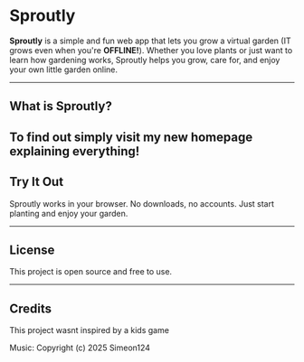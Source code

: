 # Sproutly

**Sproutly** is a simple and fun web app that lets you grow a virtual garden (IT grows even when you're **OFFLINE!**). Whether you love plants or just want to learn how gardening works, Sproutly helps you grow, care for, and enjoy your own little garden online.

---

## What is Sproutly?

To find out simply visit my new homepage explaining everything! 
---

## Try It Out

Sproutly works in your browser. No downloads, no accounts. Just start planting and enjoy your garden.

---

## License

This project is open source and free to use.

---

## Credits

This project wasnt inspired by a kids game

Music: Copyright (c) 2025 Simeon124
